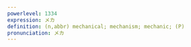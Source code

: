 ```yaml
---
powerlevel: 1334
expression: メカ
definition: (n,abbr) mechanical; mechanism; mechanic; (P)
pronunciation: メカ
---
```

